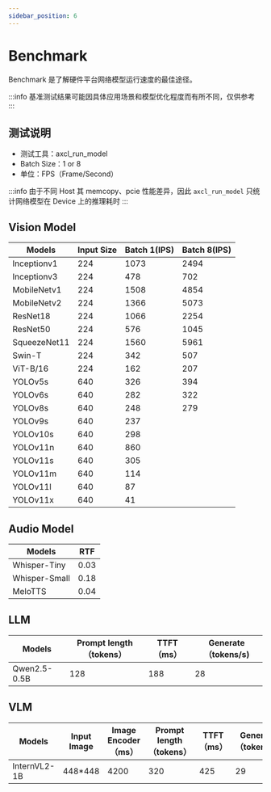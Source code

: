 ```yaml
---
sidebar_position: 6
---
```


# Benchmark

Benchmark 是了解硬件平台网络模型运行速度的最佳途径。

:::info
基准测试结果可能因具体应用场景和模型优化程度而有所不同，仅供参考
:::

## 测试说明

- 测试工具：axcl_run_model
- Batch Size：1 or 8
- 单位：FPS（Frame/Second）

:::info
由于不同 Host 其 memcopy、pcie 性能差异，因此 `axcl_run_model` 只统计网络模型在 Device 上的推理耗时
:::

## Vision Model

| Models       | Input Size | Batch 1(IPS) | Batch 8(IPS) |
| ------------ | ---------- | ------------ | ------------ |
| Inceptionv1  | 224        | 1073         | 2494         |
| Inceptionv3  | 224        | 478          | 702          |
| MobileNetv1  | 224        | 1508         | 4854         |
| MobileNetv2  | 224        | 1366         | 5073         |
| ResNet18     | 224        | 1066         | 2254         |
| ResNet50     | 224        | 576          | 1045         |
| SqueezeNet11 | 224        | 1560         | 5961         |
| Swin-T       | 224        | 342          | 507          |
| ViT-B/16     | 224        | 162          | 207          |
| YOLOv5s      | 640        | 326          | 394          |
| YOLOv6s      | 640        | 282          | 322          |
| YOLOv8s      | 640        | 248          | 279          |
| YOLOv9s      | 640        | 237          |              |
| YOLOv10s     | 640        | 298          |              |
| YOLOv11n     | 640        | 860          |              |
| YOLOv11s     | 640        | 305          |              |
| YOLOv11m     | 640        | 114          |              |
| YOLOv11l     | 640        | 87           |              |
| YOLOv11x     | 640        | 41           |              |

## Audio Model

| Models        | RTF  |
| ------------- | ---- |
| Whisper-Tiny  | 0.03 |
| Whisper-Small | 0.18 |
| MeloTTS       | 0.04 |

## LLM

| Models       | Prompt length（tokens） | TTFT（ms） | Generate（tokens/s) |
| ------------ | ----------------------- | ---------- | ------------------- |
| Qwen2.5-0.5B | 128                     | 188        | 28                  |

## VLM

| Models       | Input Image | Image Encoder（ms） | Prompt length（tokens） | TTFT（ms） | Generate（tokens/s) |
| ------------ | ----------- | ------------------- | ----------------------- | ---------- | ------------------- |
| InternVL2-1B | 448\*448    | 4200                | 320                     | 425        | 29                  |
